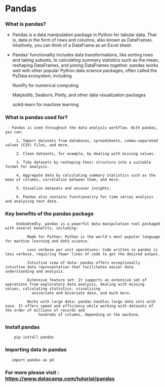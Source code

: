 # Pandas

### What is pandas?

- Pandas is a data manipulation package in Python for tabular data. That is, data in the form of rows and columns, also known as DataFrames. Intuitively, you can think of a DataFrame 
  as an Excel sheet.
  
- Pandas’ functionality includes data transformations, like sorting rows and taking subsets, to calculating summary statistics such as the mean, reshaping DataFrames, and joining 
   DataFrames together. pandas works well with other popular Python data science packages, often called the PyData ecosystem, including

     NumPy for numerical computing
  
    Matplotlib, Seaborn, Plotly, and other data visualization packages
  
    scikit-learn for machine learning

### What is pandas used for?
     - Pandas is used throughout the data analysis workflow. With pandas, you can:

         1. Import datasets from databases, spreadsheets, comma-separated values (CSV) files, and more.
       
         2. Clean datasets, for example, by dealing with missing values.
       
         3. Tidy datasets by reshaping their structure into a suitable format for analysis.
       
         4. Aggregate data by calculating summary statistics such as the mean of columns, correlation between them, and more.
       
         5. Visualize datasets and uncover insights.
       
         6. Pandas also contains functionality for time series analysis and analyzing text data.


###  Key benefits of the pandas package

         Undoubtedly, pandas is a powerful data manipulation tool packaged with several benefits, including:

              Made for Python: Python is the world's most popular language for machine learning and data science.
  
              Less verbose per unit operations: Code written in pandas is less verbose, requiring fewer lines of code to get the desired output.
  
              Intuitive view of data: pandas offers exceptionally intuitive data representation that facilitates easier data understanding and analysis.
  
              Extensive feature set: It supports an extensive set of operations from exploratory data analysis, dealing with missing values, calculating statistics, visualizing 
                univariate and bivariate data, and much more.
  
              Works with large data: pandas handles large data sets with ease. It offers speed and efficiency while working with datasets of the order of millions of records and 
                   hundreds of columns, depending on the machine.
  
### Install pandas

        pip install pandas
  
### Importing data in pandas

       import pandas as pd 

### For more  please visit : https://www.datacamp.com/tutorial/pandas
  
